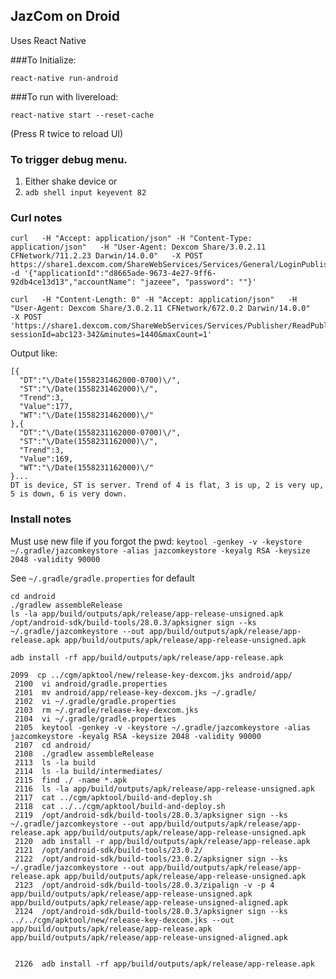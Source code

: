 ## JazCom on Droid

Uses React Native

###To Initialize:

`react-native run-android`

###To run with livereload:

`react-native start --reset-cache`

(Press R twice to reload UI)


### To trigger debug menu.

1. Either shake device or
2. `adb shell input keyevent 82`

### Curl notes
```
curl   -H "Accept: application/json" -H "Content-Type: application/json"   -H "User-Agent: Dexcom Share/3.0.2.11 CFNetwork/711.2.23 Darwin/14.0.0"   -X POST https://share1.dexcom.com/ShareWebServices/Services/General/LoginPublisherAccountByName   -d '{"applicationId":"d8665ade-9673-4e27-9ff6-92db4ce13d13","accountName": "jazeee", "password": ""}'

curl   -H "Content-Length: 0" -H "Accept: application/json"   -H "User-Agent: Dexcom Share/3.0.2.11 CFNetwork/672.0.2 Darwin/14.0.0"   -X POST 'https://share1.dexcom.com/ShareWebServices/Services/Publisher/ReadPublisherLatestGlucoseValues?sessionId=abc123-342&minutes=1440&maxCount=1'
```
Output like:
```
[{
  "DT":"\/Date(1558231462000-0700)\/",
  "ST":"\/Date(1558231462000)\/",
  "Trend":3,
  "Value":177,
  "WT":"\/Date(1558231462000)\/"
},{
  "DT":"\/Date(1558231162000-0700)\/",
  "ST":"\/Date(1558231162000)\/",
  "Trend":3,
  "Value":169,
  "WT":"\/Date(1558231162000)\/"
}...
DT is device, ST is server. Trend of 4 is flat, 3 is up, 2 is very up, 5 is down, 6 is very down.
```
### Install notes
Must use new file if you forgot the pwd:
`keytool -genkey -v -keystore ~/.gradle/jazcomkeystore -alias jazcomkeystore -keyalg RSA -keysize 2048 -validity 90000`

See `~/.gradle/gradle.properties` for default

```
cd android
./gradlew assembleRelease
ls -la app/build/outputs/apk/release/app-release-unsigned.apk
/opt/android-sdk/build-tools/28.0.3/apksigner sign --ks ~/.gradle/jazcomkeystore --out app/build/outputs/apk/release/app-release.apk app/build/outputs/apk/release/app-release-unsigned.apk

adb install -rf app/build/outputs/apk/release/app-release.apk
```

```
2099  cp ../cgm/apktool/new/release-key-dexcom.jks android/app/
 2100  vi android/gradle.properties
 2101  mv android/app/release-key-dexcom.jks ~/.gradle/
 2102  vi ~/.gradle/gradle.properties
 2103  rm ~/.gradle/release-key-dexcom.jks
 2104  vi ~/.gradle/gradle.properties
 2105  keytool -genkey -v -keystore ~/.gradle/jazcomkeystore -alias jazcomkeystore -keyalg RSA -keysize 2048 -validity 90000
 2107  cd android/
 2108  ./gradlew assembleRelease
 2113  ls -la build
 2114  ls -la build/intermediates/
 2115  find ./ -name *.apk
 2116  ls -la app/build/outputs/apk/release/app-release-unsigned.apk
 2117  cat ../cgm/apktool/build-and-deploy.sh
 2118  cat ../../cgm/apktool/build-and-deploy.sh
 2119  /opt/android-sdk/build-tools/28.0.3/apksigner sign --ks ~/.gradle/jazcomkeystore --out app/build/outputs/apk/release/app-release.apk app/build/outputs/apk/release/app-release-unsigned.apk
 2120  adb install -r app/build/outputs/apk/release/app-release.apk
 2121  /opt/android-sdk/build-tools/23.0.2/
 2122  /opt/android-sdk/build-tools/23.0.2/apksigner sign --ks ~/.gradle/jazcomkeystore --out app/build/outputs/apk/release/app-release.apk app/build/outputs/apk/release/app-release-unsigned.apk
 2123  /opt/android-sdk/build-tools/28.0.3/zipalign -v -p 4 app/build/outputs/apk/release/app-release-unsigned.apk app/build/outputs/apk/release/app-release-unsigned-aligned.apk
 2124  /opt/android-sdk/build-tools/28.0.3/apksigner sign --ks ../../cgm/apktool/new/release-key-dexcom.jks --out app/build/outputs/apk/release/app-release.apk app/build/outputs/apk/release/app-release-unsigned-aligned.apk


 2126  adb install -rf app/build/outputs/apk/release/app-release.apk
```
